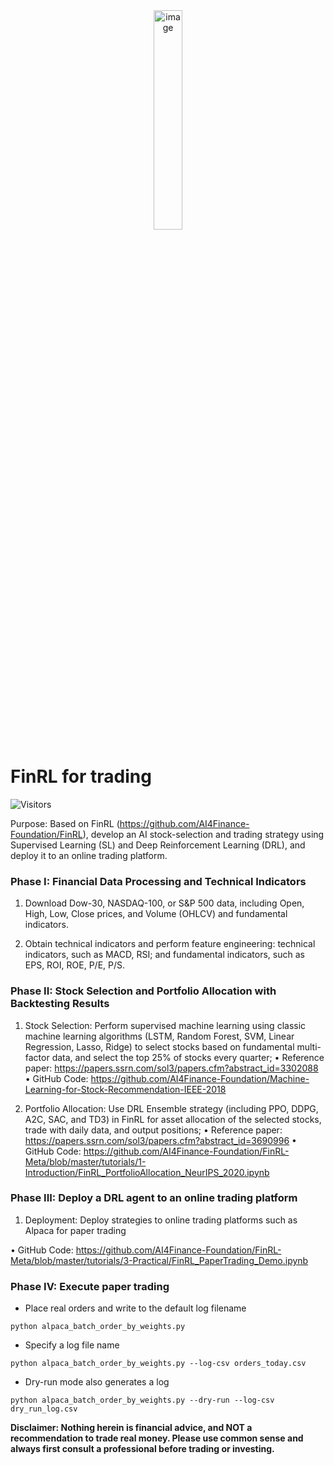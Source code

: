 <div align="center">
<img align="center" width="30%" alt="image" src="https://github.com/AI4Finance-Foundation/FinGPT/assets/31713746/e0371951-1ce1-488e-aa25-0992dafcc139">
</div>

# FinRL for trading

![Visitors](https://api.visitorbadge.io/api/VisitorHit?user=AI4Finance-Foundation&repo=FinRL-Trading&countColor=%23B17A)

Purpose: Based on FinRL (https://github.com/AI4Finance-Foundation/FinRL), develop an AI stock-selection and trading strategy using Supervised Learning (SL) and Deep Reinforcement Learning (DRL), and deploy it to an online trading platform.

### Phase I: Financial Data Processing and Technical Indicators

1. Download Dow-30, NASDAQ-100, or S&P 500 data, including Open, High, Low, Close prices, and Volume (OHLCV) and fundamental indicators.

2. Obtain technical indicators and perform feature engineering: technical indicators, such as MACD, RSI; and fundamental indicators, such as EPS, ROI, ROE, P/E, P/S.

### Phase II: Stock Selection and Portfolio Allocation with Backtesting Results

1. Stock Selection: Perform supervised machine learning using classic machine learning algorithms (LSTM, Random Forest, SVM, Linear Regression, Lasso, Ridge) to select stocks based on fundamental multi-factor data, and select the top 25% of stocks every quarter; 
• Reference paper: https://papers.ssrn.com/sol3/papers.cfm?abstract_id=3302088
• GitHub Code: https://github.com/AI4Finance-Foundation/Machine-Learning-for-Stock-Recommendation-IEEE-2018

2. Portfolio Allocation: Use DRL Ensemble strategy (including PPO, DDPG, A2C, SAC, and TD3) in FinRL for asset allocation of the selected stocks, trade with daily data, and output positions; 
• Reference paper: https://papers.ssrn.com/sol3/papers.cfm?abstract_id=3690996
• GitHub Code: https://github.com/AI4Finance-Foundation/FinRL-Meta/blob/master/tutorials/1-Introduction/FinRL_PortfolioAllocation_NeurIPS_2020.ipynb

### Phase III: Deploy a DRL agent to an online trading platform

1. Deployment: Deploy strategies to online trading platforms such as Alpaca for paper trading

• GitHub Code: https://github.com/AI4Finance-Foundation/FinRL-Meta/blob/master/tutorials/3-Practical/FinRL_PaperTrading_Demo.ipynb


### Phase IV: Execute paper trading
- Place real orders and write to the default log filename
```
python alpaca_batch_order_by_weights.py
```

- Specify a log file name
```
python alpaca_batch_order_by_weights.py --log-csv orders_today.csv
```

- Dry-run mode also generates a log
```
python alpaca_batch_order_by_weights.py --dry-run --log-csv dry_run_log.csv
```

**Disclaimer: Nothing herein is financial advice, and NOT a recommendation to trade real money. Please use common sense and always first consult a professional before trading or investing.**
